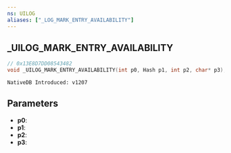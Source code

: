 ```yaml
---
ns: UILOG
aliases: ["_LOG_MARK_ENTRY_AVAILABILITY"]
---
```

## _UILOG_MARK_ENTRY_AVAILABILITY

```c
// 0x13E8D7DD08543482
void _UILOG_MARK_ENTRY_AVAILABILITY(int p0, Hash p1, int p2, char* p3);
```

```
NativeDB Introduced: v1207
```

## Parameters
* **p0**:
* **p1**:
* **p2**:
* **p3**:
